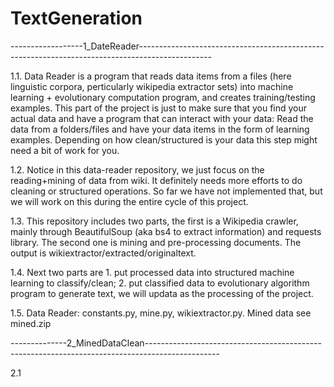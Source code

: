 # TextGeneration

------------------1_DateReader------------------------------------------------------------------------------------------------

1.1. Data Reader is a program that reads data items from a files (here linguistic corpora, perticularly wikipedia extractor sets) into machine learning + evolutionary computation program, and creates training/testing examples. This part of the project is just to make sure that you find your actual data and have a program that can interact with your data: Read the data from a folders/files and have your data items in the form of learning examples. Depending on how clean/structured is your data this step might need a bit of work for you.

1.2. Notice in this data-reader repository, we just focus on the reading+mining of data from wiki. It definitely needs more efforts to do cleaning or structured operations. So far we have not implemented that, but we will work on this during the entire cycle of this project.

1.3. This repository includes two parts, the first is a Wikipedia crawler, mainly through BeautifulSoup (aka bs4 to extract information) and requests library. The second one is mining and pre-processing documents. The output is wikiextractor/extracted/originaltext.

1.4. Next two parts are 1. put processed data into structured machine learning to classify/clean; 2. put classified data to evolutionary algorithm program to generate text, we will updata as the processing of the project.

1.5. Data Reader: constants.py, mine.py, wikiextractor.py. Mined data see mined.zip

--------------2_MinedDataClean------------------------------------------------------------------------------------------------

2.1


